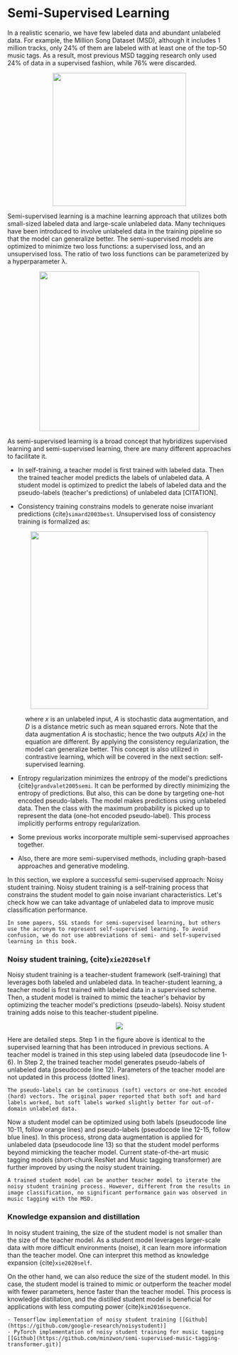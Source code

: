# Semi-Supervised Learning
In a realistic scenario, we have few labeled data and abundant unlabeled data. For example, the Million Song Dataset (MSD), although it includes 1 million tracks, only 24% of them are labeled with at least one of the top-50 music tags. As a result, most previous MSD tagging research only used 24% of data in a supervised fashion, while 76% were discarded. 

<p align = "center">
<img src = "https://i.imgur.com/l4gUJcC.png" width=300>
</p>
Semi-supervised learning is a machine learning approach that utilizes both small-sized labeled data and large-scale unlabeled data. Many techniques have been introduced to involve unlabeled data in the training pipeline so that the model can generalize better. The semi-supervised models are optimized to minimize two loss functions: a supervised loss, and an unsupervised loss. The ratio of two loss functions can be parameterized by a hyperparameter λ.
<p align = "center">
<img src="https://render.githubusercontent.com/render/math?math=Loss%20%3D%20Loss_%7Bsupervised%7D%20%2B%20%5Clambda%5Ccdot%20Loss_%7Bunsupervised%7D" width=360>
</p>
As semi-supervised learning is a broad concept that hybridizes supervised learning and semi-supervised learning, there are many different approaches to facilitate it.

- In self-training, a teacher model is first trained with labeled data. Then the trained teacher model predicts the labels of unlabeled data. A student model is optimized to predict the labels of labeled data and the pseudo-labels (teacher's predictions) of unlabeled data [CITATION]. 


- Consistency training constrains models to generate noise invariant predictions {cite}`simard2003best`. Unsupervised loss of consistency training is formalized as:
<p align = "center">
<img src="https://render.githubusercontent.com/render/math?math=Loss_%7Bunsupervised%7D%20%3D%20D(p(y%7CA(x)%2C%5Ctheta)%2C%20p(y%7CA(x)%2C%5Ctheta))" width=400>
</p> 
<p style="margin-left:40px;">where <i>x</i> is an unlabeled input, <i>A</i> is stochastic data augmentation, and <i>D</i> is a distance metric such as mean squared errors. Note that the data augmentation <i>A</i> is stochastic; hence the two outputs <i>A(x)</i> in the equation are different. By applying the consistency regularization, the model can generalize better. This concept is also utilized in contrastive learning, which will be covered in the next section: self-supervised learning. </p>

- Entropy regularization minimizes the entropy of the model's predictions {cite}`grandvalet2005semi`. It can be performed by directly minimizing the entropy of predictions. But also, this can be done by targeting one-hot encoded pseudo-labels. The model makes predictions using unlabeled data. Then the class with the maximum probability is picked up to represent the data (one-hot encoded pseudo-label). This process implicitly performs entropy regularization.


- Some previous works incorporate multiple semi-supervised approaches together.


- Also, there are more semi-supervised methods, including graph-based approaches and generative modeling.

In this section, we explore a successful semi-supervised approach: Noisy student training. Noisy student training is a self-training process that constrains the student model to gain noise invariant characteristics. Let's check how we can take advantage of unlabeled data to improve music classification performance.

```{warning}
In some papers, SSL stands for semi-supervised learning, but others use the acronym to represent self-supervised learning. To avoid confusion, we do not use abbreviations of semi- and self-supervised learning in this book.
```

### Noisy student training, {cite}`xie2020self`
Noisy student training is a teacher-student framework (self-training) that leverages both labeled and unlabeled data. In teacher-student learning, a teacher model is first trained with labeled data in a supervised scheme. Then, a student model is trained to mimic the teacher's behavior by optimizing the teacher model's predictions (pseudo-labels). Noisy student training adds noise to this teacher-student pipeline.
<p align = "center">
<img src = "https://i.imgur.com/raPcC8d.png">
</p>
Here are detailed steps. Step 1 in the figure above is identical to the supervised learning that has been introduced in previous sections. A teacher model is trained in this step using labeled data (pseudocode line 1-6). In Step 2, the trained teacher model generates pseudo-labels of unlabeled data (pseudocode line 12). Parameters of the teacher model are not updated in this process (dotted lines).

```{tip}
The pseudo-labels can be continuous (soft) vectors or one-hot encoded (hard) vectors. The original paper reported that both soft and hard labels worked, but soft labels worked slightly better for out-of-domain unlabeled data.
```
Now a student model can be optimized using both labels (pseudocode line 10-11, follow orange lines) and pseudo-labels (pseudocode line 12-15, follow blue lines). In this process, strong data augmentation is applied for unlabeled data (pseudocode line 13) so that the student model performs beyond mimicking the teacher model. Current state-of-the-art music tagging models (short-chunk ResNet and Music tagging transformer) are further improved by using the noisy student training.

```{tip}
A trained student model can be another teacher model to iterate the noisy student training process. However, different from the results in image classification, no significant performance gain was observed in music tagging with the MSD. 
```
### Knowledge expansion and distillation
In noisy student training, the size of the student model is not smaller than the size of the teacher model. As a student model leverages larger-scale data with more difficult environments (noise), it can learn more information than the teacher model. One can interpret this method as knowledge expansion {cite}`xie2020self`.

On the other hand, we can also reduce the size of the student model. In this case, the student model is trained to mimic or outperform the teacher model with fewer parameters, hence faster than the teacher model. This process is knowledge distillation, and the distilled student model is beneficial for applications with less computing power {cite}`kim2016sequence`.

```{tip}
- Tensorflow implementation of noisy student training [[Github](https://github.com/google-research/noisystudent)]
- PyTorch implementation of noisy student training for music tagging [[Github](https://github.com/minzwon/semi-supervised-music-tagging-transformer.git)]
```